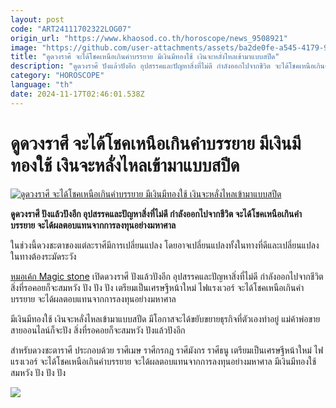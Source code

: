 ```yaml
---
layout: post
code: "ART24111702322LOG07"
origin_url: "https://www.khaosod.co.th/horoscope/news_9508921"
image: "https://github.com/user-attachments/assets/ba2de0fe-a545-4179-96d7-cba99f03c190"
title: "ดูดวงราศี จะได้โชคเหนือเกินคำบรรยาย มีเงินมีทองใช้ เงินจะหลั่งไหลเข้ามาแบบสปีด"
description: "ดูดวงราศี ปังแล้วปังอีก อุปสรรคและปัญหาสิ่งที่ไม่ดี กำลังออกไปจากชีวิต จะได้โชคเหนือเกินคำบรรยาย จะได้ผลตอบแทนจากการลงทุนอย่างมหาศาล"
category: "HOROSCOPE"
language: "th"
date: 2024-11-17T02:46:01.538Z
---
```


# ดูดวงราศี จะได้โชคเหนือเกินคำบรรยาย มีเงินมีทองใช้ เงินจะหลั่งไหลเข้ามาแบบสปีด

[![ดูดวงราศี จะได้โชคเหนือเกินคำบรรยาย มีเงินมีทองใช้ เงินจะหลั่งไหลเข้ามาแบบสปีด](https://www.khaosod.co.th/wpapp/uploads/2024/11/horoscope-9.jpg "ดูดวงราศี จะได้โชคเหนือเกินคำบรรยาย มีเงินมีทองใช้ เงินจะหลั่งไหลเข้ามาแบบสปีด")](https://www.khaosod.co.th/wpapp/uploads/2024/11/horoscope-9.jpg)

**ดูดวงราศี ปังแล้วปังอีก อุปสรรคและปัญหาสิ่งที่ไม่ดี กำลังออกไปจากชีวิต จะได้โชคเหนือเกินคำบรรยาย จะได้ผลตอบแทนจากการลงทุนอย่างมหาศาล**

ในช่วงนี้ดวงชะตาของแต่ละราศีมีการเปลี่ยนแปลง โดยอาจเปลี่ยนแปลงทั้งในทางที่ดีและเปลี่ยนแปลงในทางต้องระมัดระวัง

[หมอเค้ก Magic stone](https://www.facebook.com/profile.php?id=100051797958603) เปิดดวงราศี ปังแล้วปังอีก อุปสรรคและปัญหาสิ่งที่ไม่ดี กำลังออกไปจากชีวิต สิ่งที่รอคอยก็จะสมหวัง ปัง ปัง ปัง เตรียมเป็นเศรษฐีหน้าใหม่ ไฟแรงเวอร์ จะได้โชคเหนือเกินคำบรรยาย จะได้ผลตอบแทนจากการลงทุนอย่างมหาศาล

มีเงินมีทองใช้ เงินจะหลั่งไหลเข้ามาแบบสปีด มีโอกาสจะได้ขยับขยายธุรกิจที่ตัวเองทำอยู่ แม่ค้าพ่อขายสายออนไลน์ก็จะปัง สิ่งที่รอคอยก็จะสมหวัง ปังแล้วปังอีก

สำหรับดวงชะตาราศี ประกอบด้วย ราศีเมษ ราศีกรกฎ ราศีมังกร ราศีธนู เตรียมเป็นเศรษฐีหน้าใหม่ ไฟแรงเวอร์ จะได้โชคเหนือเกินคำบรรยาย จะได้ผลตอบแทนจากการลงทุนอย่างมหาศาล มีเงินมีทองใช้ สมหวัง ปัง ปัง ปัง

[![](https://www.khaosod.co.th/wpapp/uploads/2024/11/467127045_1121950139541574_5973248729168367160_n-696x696.jpg)](https://www.khaosod.co.th/wpapp/uploads/2024/11/467127045_1121950139541574_5973248729168367160_n.jpg)